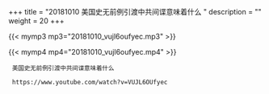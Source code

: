 +++
title = "20181010  美国史无前例引渡中共间谍意味着什么 "
description = ""
weight = 20
+++

{{< mymp3 mp3="20181010_vujl6oufyec.mp3" >}}

{{< mymp4 mp4="20181010_vujl6oufyec.mp4" >}}

     美国史无前例引渡中共间谍意味着什么 
     
     https://www.youtube.com/watch?v=VUJL6OUfyec 
